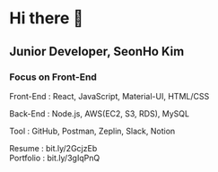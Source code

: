 # Hi there 👋

## Junior Developer, SeonHo Kim

### Focus on Front-End

Front-End : React, JavaScript, Material-UI, HTML/CSS

Back-End : Node.js, AWS(EC2, S3, RDS), MySQL

Tool : GitHub, Postman, Zeplin, Slack, Notion

Resume : bit.ly/2GcjzEb <br>
Portfolio : bit.ly/3gIqPnQ
